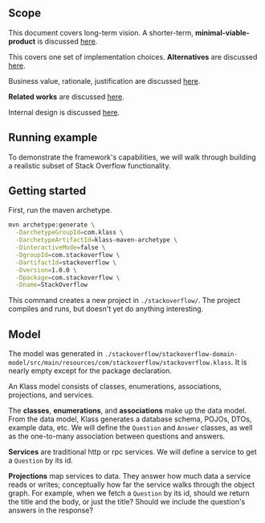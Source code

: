 ## Scope

This document covers long-term vision. A shorter-term, **minimal-viable-product** is discussed [here](../part5/README.md).

This covers one set of implementation choices. **Alternatives** are discussed [here](../part5/README.md).

Business value, rationale, justification are discussed [here](TODO).

**Related works** are discussed [here](../part6/README.md).

Internal design is discussed [here](TODO).

## Running example

To demonstrate the framework's capabilities, we will walk through building a realistic subset of Stack Overflow functionality.

## Getting started

First, run the maven archetype.

```bash
mvn archetype:generate \
  -DarchetypeGroupId=com.klass \
  -DarchetypeArtifactId=klass-maven-archetype \
  -DinteractiveMode=false \
  -DgroupId=com.stackoverflow \
  -DartifactId=stackoverflow \
  -Dversion=1.0.0 \
  -Dpackage=com.stackoverflow \
  -Dname=StackOverflow
```

This command creates a new project in `./stackoverflow/`. The project compiles and runs, but doesn't yet do anything interesting.

## Model

The model was generated in `./stackoverflow/stackoverflow-domain-model/src/main/resources/com/stackoverflow/stackoverflow.klass`. It is nearly empty except for the package declaration.

An Klass model consists of classes, enumerations, associations, projections, and services.

The **classes**, **enumerations**, and **associations** make up the data model. From the data model, Klass generates a database schema, POJOs, DTOs, example data, etc. We will define the `Question` and `Answer` classes, as well as the one-to-many association between questions and answers.

**Services** are traditional http or rpc services. We will define a service to get a `Question` by its id.

**Projections** map services to data. They answer how much data a service reads or writes; conceptually how far the service walks through the object graph. For example, when we fetch a `Question` by its id, should we return the title and the body, or just the title? Should we include the question's answers in the response?
